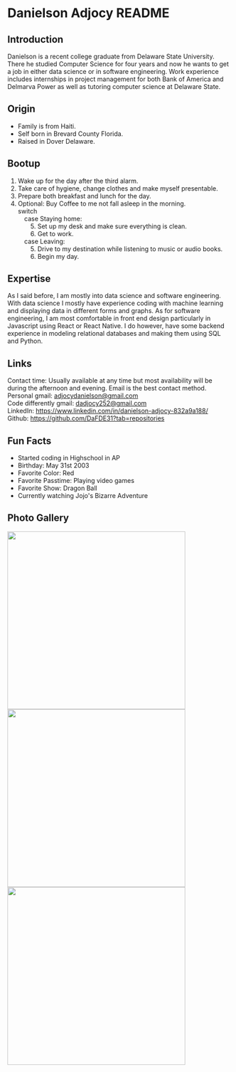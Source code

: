 # Danielson Adjocy README

## Introduction

Danielson is a recent college graduate from Delaware State University. There he studied Computer Science for four years and now he wants to get a job in either data science or in software engineering. Work experience includes internships in project management for both Bank of America and Delmarva Power as well as tutoring computer science at Delaware State. 
## Origin
* Family is from Haiti.
* Self born in Brevard County Florida.
* Raised in Dover Delaware.

## Bootup
1. Wake up for the day after the third alarm.
2. Take care of hygiene, change clothes and make myself presentable.
3. Prepare both breakfast and lunch for the day.
4. Optional: Buy Coffee to me not fall asleep in the morning.
<br>switch
    <br>&emsp;case Staying home:
        <br>&emsp;&emsp;5. Set up my desk and make sure everything is clean.
        <br>&emsp;&emsp;6. Get to work.
    <br>&emsp;case Leaving:
        <br>&emsp;&emsp;5. Drive to my destination while listening to music or audio books.
        <br>&emsp;&emsp;6. Begin my day.


## Expertise
As I said before, I am mostly into data science and software engineering.  With data science I mostly have experience coding with machine learning and displaying data in different forms and graphs. As for software engineering, I am most comfortable in front end design particularly in Javascript using React or React Native. I do however, have some backend experience in modeling relational databases and making them using SQL and Python.
## Links
Contact time: Usually available at any time but most availability will be during the afternoon and evening. Email is the best contact method.
<br>Personal gmail: adjocydanielson@gmail.com
<br>Code differently gmail: dadjocy252@gmail.com
<br>LinkedIn: https://www.linkedin.com/in/danielson-adjocy-832a9a188/
<br>Github: https://github.com/DaFDE31?tab=repositories

## Fun Facts
* Started coding in Highschool in AP
* Birthday: May 31st 2003
* Favorite Color: Red
* Favorite Passtime: Playing video games 
* Favorite Show: Dragon Ball
* Currently watching Jojo's Bizarre Adventure

## Photo Gallery

<a href="https://twitter.com/anthonydmays/status/1665044329528975363"><img src="images/anthony-d-mays-spike-lee.jpeg" height=400 /></a>
<a href="https://www.linkedin.com/posts/anthonydmays_practicelikeachampion-techinterview-straightouttacompton-activity-6922630732154642432-Yrwr?utm_source=share&utm_medium=member_desktop"><img src="images/serena-williams.png" height=400 /></a>
<a href="https://www.linkedin.com/posts/anthonydmays_blacklinkedin-inspiration-tech-activity-6934921947973656576-M-um?utm_source=share&utm_medium=member_desktop"><img src="images/times-square.gif" height=400 /></a>

[buzzfeed-link]: https://amays.me/buzzfeed
[kiefer-link]: https://music.youtube.com/channel/UCK4EdR3o8NrJBhUjy7SXURw?si=a2w82sB5EGXsWAGP
[glimlip-link]: https://music.youtube.com/channel/UCdPgDItWooZYAcmdZ33_jEg
[tom-misch-link]: https://music.youtube.com/channel/UCCCWJwLEvpPAs4r_nJiKe2Q?si=HQFlPrkXSSW3BFlq
[ashley-henry-link]: https://music.youtube.com/channel/UC3HGI713bSPDc6nSaaGHrkg?si=xyIPDiMXApKWxUS7